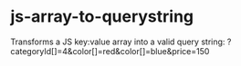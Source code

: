 js-array-to-querystring
=======================

Transforms a JS key:value array into a valid query string: ?categoryId[]=4&amp;color[]=red&amp;color[]=blue&amp;price=150
